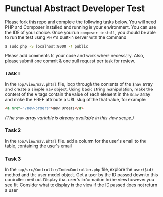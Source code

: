 # Punctual Abstract Developer Test

Please fork this repo and complete the following tasks below. You will need PHP and Composer
installed and running in your environment. You can use the IDE of your choice. Once you run 
`composer install`, you should be able to run the test using PHP's built-in server with the command:

```bash
$ sudo php -S localhost:8000 -t public
```

Please add comments to your code and work where necessary. Also, please submit one commit &
one pull request per task for review.

### Task 1

In the `app/view/nav.phtml` file, loop through the contents of the `$nav` array and create
a simple nav object. Using basic string manipulation, make the content of the A tags contain the
value of each element in the `$nav` array and make the HREF attribute a URL slug of the that
value, for example:

```html
<a href="/new-orders">New Orders</a>
```

*(The `$nav` array variable is already available in this view scope.)*

### Task 2

In the `app/view/nav.phtml` file, add a column for the user's email to the table,
containing the user's email.

### Task 3

In the `app/src/Controller/IndexController.php` file, explore the  `user($id)` method and the
user model object. Get a user by the ID passed down to this controller method. Display
that user's information in the view however you see fit. Consider what to display in the
view if the ID passed does not return a user.

